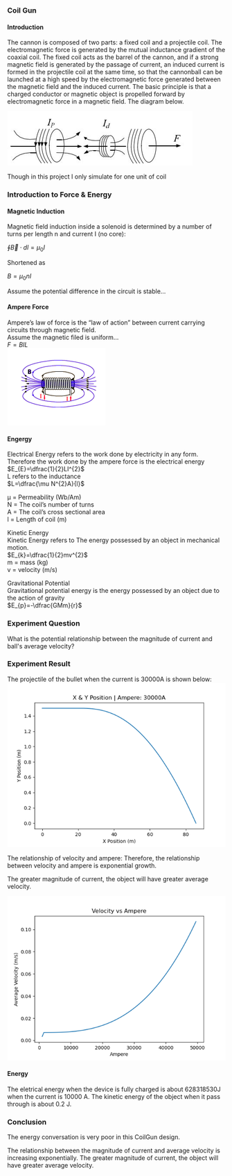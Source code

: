 ### Coil Gun

#### Introduction
The cannon is composed of two parts: a fixed coil and a projectile coil. The electromagnetic force is generated by the mutual inductance gradient of the coaxial coil. The fixed coil acts as the barrel of the cannon, and if a strong magnetic field is generated by the passage of current, an induced current is formed in the projectile coil at the same time, so that the cannonball can be launched at a high speed by the electromagnetic force generated between the magnetic field and the induced current. The basic principle is that a charged conductor or magnetic object is propelled forward by electromagnetic force in a magnetic field. The diagram below.

![](markdown_img\model.jpg)  

Though in this project I only simulate for one unit of coil

### Introduction to Force & Energy

#### Magnetic Induction
Magnetic field induction inside a
solenoid is determined by a number of
turns per length n and current I (no
core):  

$\oint \overrightarrow{B}\cdot dl=\mu _{0}I$  

Shortened as  

$B=\mu _{0}nI$  

Assume the potential difference in the circuit is stable...

#### Ampere Force
Ampere’s law of force is the “law of
action” between current carrying circuits
through magnetic field.  
Assume the magnetic filed is uniform...  
$F=BIL$  
![](markdown_img\Amperes.png)


#### Engergy
Electrical Energy refers to the work done by electricity in any form.  
Therefore the work done by the ampere force is the electrical energy  
$E_{E}=\dfrac{1}{2}LI^{2}$  
L refers to the inductance  
$L=\dfrac{\mu N^{2}A}{l}$

μ = Permeability (Wb/Am)  
N = The coil’s number of turns  
A = The coil’s cross sectional area   
l = Length of coil (m)  


Kinetic Energy  
Kinetic Energy refers to The energy possessed by an object in mechanical motion.  
$E_{k}=\dfrac{1}{2}mv^{2}$  
m = mass (kg)  
v = velocity (m/s)  

Gravitational Potential  
Gravitational potential energy is the energy possessed by an object due to the action of gravity  
$E_{p}=-\dfrac{GMm}{r}$

### Experiment Question

What is the potential relationship between the magnitude of current and ball's average velocity?

### Experiment Result

The projectile of the bullet when the current is 30000A is shown below:
![](markdown_img\XYPos.png)

The relationship of velocity and ampere:
Therefore, the relationship between velocity and ampere is exponential growth.  

The greater magnitude of current, the object will have greater average velocity.  

![](markdown_img\Velocity.png)


#### Energy
The eletrical energy when the device is fully charged is about 628318530J when the current is 10000 A. The kinetic energy of the object when it pass through is about 0.2 J.

### Conclusion

The energy conversation is very poor in this CoilGun design. 

The relationship between the magnitude of current and average velocity is increasing exponentially. The greater magnitude of current, the object will have greater average velocity. 


